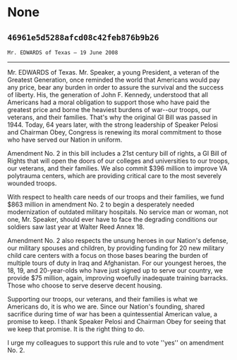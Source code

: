 # None
## `46961e5d5288afcd08c42feb876b9b26`
`Mr. EDWARDS of Texas — 19 June 2008`

---


Mr. EDWARDS of Texas. Mr. Speaker, a young President, a veteran of 
the Greatest Generation, once reminded the world that Americans would 
pay any price, bear any burden in order to assure the survival and the 
success of liberty. His, the generation of John F. Kennedy, understood 
that all Americans had a moral obligation to support those who have 
paid the greatest price and borne the heaviest burdens of war--our 
troops, our veterans, and their families. That's why the original GI 
Bill was passed in 1944. Today, 64 years later, with the strong 
leadership of Speaker Pelosi and Chairman Obey, Congress is renewing 
its moral commitment to those who have served our Nation in uniform.

Amendment No. 2 in this bill includes a 21st century bill of rights, 
a GI Bill of Rights that will open the doors of our colleges and 
universities to our troops, our veterans, and their families. We also 
commit $396 million to improve VA polytrauma centers, which are 
providing critical care to the most severely wounded troops.

With respect to health care needs of our troops and their families, 
we fund $863 million in amendment No. 2 to begin a desperately needed 
modernization of outdated military hospitals. No service man or woman, 
not one, Mr. Speaker, should ever have to face the degrading conditions 
our soldiers saw last year at Walter Reed Annex 18.

Amendment No. 2 also respects the unsung heroes in our Nation's 
defense, our military spouses and children, by providing funding for 20 
new military child care centers with a focus on those bases bearing the 
burden of multiple tours of duty in Iraq and Afghanistan. For our 
youngest heroes, the 18, 19, and 20-year-olds who have just signed up 
to serve our country, we provide $75 million, again, improving woefully 
inadequate training barracks. Those who choose to serve deserve decent 
housing.

Supporting our troops, our veterans, and their families is what we 
Americans do, it is who we are. Since our Nation's founding, shared 
sacrifice during time of war has been a quintessential American value, 
a promise to keep. I thank Speaker Pelosi and Chairman Obey for seeing 
that we keep that promise. It is the right thing to do.

I urge my colleagues to support this rule and to vote ''yes'' on 
amendment No. 2.